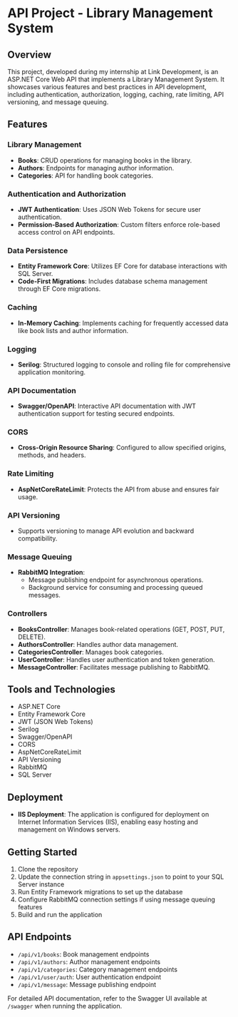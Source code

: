 # API Project - Library Management System

## Overview
This project, developed during my internship at Link Development, is an ASP.NET Core Web API that implements a Library Management System. It showcases various features and best practices in API development, including authentication, authorization, logging, caching, rate limiting, API versioning, and message queuing.

## Features

### Library Management
- **Books**: CRUD operations for managing books in the library.
- **Authors**: Endpoints for managing author information.
- **Categories**: API for handling book categories.

### Authentication and Authorization
- **JWT Authentication**: Uses JSON Web Tokens for secure user authentication.
- **Permission-Based Authorization**: Custom filters enforce role-based access control on API endpoints.

### Data Persistence
- **Entity Framework Core**: Utilizes EF Core for database interactions with SQL Server.
- **Code-First Migrations**: Includes database schema management through EF Core migrations.

### Caching
- **In-Memory Caching**: Implements caching for frequently accessed data like book lists and author information.

### Logging
- **Serilog**: Structured logging to console and rolling file for comprehensive application monitoring.

### API Documentation
- **Swagger/OpenAPI**: Interactive API documentation with JWT authentication support for testing secured endpoints.

### CORS
- **Cross-Origin Resource Sharing**: Configured to allow specified origins, methods, and headers.

### Rate Limiting
- **AspNetCoreRateLimit**: Protects the API from abuse and ensures fair usage.

### API Versioning
- Supports versioning to manage API evolution and backward compatibility.

### Message Queuing
- **RabbitMQ Integration**: 
  - Message publishing endpoint for asynchronous operations.
  - Background service for consuming and processing queued messages.

### Controllers
- **BooksController**: Manages book-related operations (GET, POST, PUT, DELETE).
- **AuthorsController**: Handles author data management.
- **CategoriesController**: Manages book categories.
- **UserController**: Handles user authentication and token generation.
- **MessageController**: Facilitates message publishing to RabbitMQ.

## Tools and Technologies
- ASP.NET Core
- Entity Framework Core
- JWT (JSON Web Tokens)
- Serilog
- Swagger/OpenAPI
- CORS
- AspNetCoreRateLimit
- API Versioning
- RabbitMQ
- SQL Server

## Deployment
- **IIS Deployment**: The application is configured for deployment on Internet Information Services (IIS), enabling easy hosting and management on Windows servers.

## Getting Started
1. Clone the repository
2. Update the connection string in `appsettings.json` to point to your SQL Server instance
3. Run Entity Framework migrations to set up the database
4. Configure RabbitMQ connection settings if using message queuing features
5. Build and run the application

## API Endpoints
- `/api/v1/books`: Book management endpoints
- `/api/v1/authors`: Author management endpoints
- `/api/v1/categories`: Category management endpoints
- `/api/v1/user/auth`: User authentication endpoint
- `/api/v1/message`: Message publishing endpoint

For detailed API documentation, refer to the Swagger UI available at `/swagger` when running the application.
